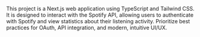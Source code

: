 <!-- Use this file to provide workspace-specific custom instructions to Copilot. For more details, visit https://code.visualstudio.com/docs/copilot/copilot-customization#_use-a-githubcopilotinstructionsmd-file -->

This project is a Next.js web application using TypeScript and Tailwind CSS. It is designed to interact with the Spotify API, allowing users to authenticate with Spotify and view statistics about their listening activity. Prioritize best practices for OAuth, API integration, and modern, intuitive UI/UX.
